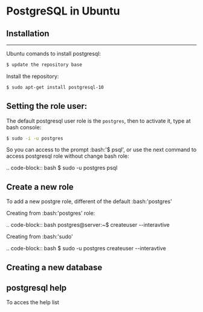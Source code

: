 
# PostgreSQL in Ubuntu

## Installation
------------
Ubuntu comands to install postgresql:

```bash
$ update the repository base
```

Install the repository:
```bash
$ sudo apt-get install postgresql-10
```

## Setting the role user:
The default postgresql user role is the `postgres`, then to activate it, type at bash console:

```bash
$ sudo -i -u postgres
```
So you can access to the prompt :bash:'$ psql', or use the next command to access postgresql role without change bash role:

.. code-block:: bash
    $ sudo -u postgres psql


Create a new role
-----------------
To add a new postgre role, different of the default :bash:'postgres'

Creating from :bash:'postgres' role:

.. code-block:: bash
    postgres@server:~$ createuser --interavtive

Creating from :bash:'sudo'

.. code-block:: bash
    $ sudo -u postgres createuser --interavtive


Creating a new database
-----------------------

postgresql help
---------------
To acces the help list
